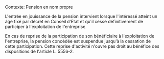 Contexte: Pension en nom propre

L'entrée en jouissance de la pension intervient lorsque l'intéressé atteint un âge fixé par décret en Conseil d'Etat et qu'il cesse définitivement de participer à l'exploitation de l'entreprise.

En cas de reprise de la participation de son bénéficiaire à l'exploitation de l'entreprise, la pension concédée est suspendue jusqu'à la cessation de cette participation. Cette reprise d'activité n'ouvre pas droit au bénéfice des dispositions de l'article L. 5556-2.